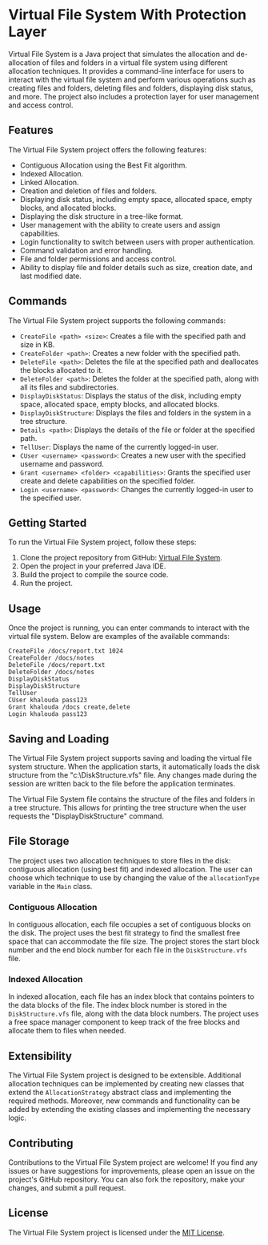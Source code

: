 # Virtual File System With Protection Layer

Virtual File System is a Java project that simulates the allocation and de-allocation of files and folders in a virtual file system using different allocation techniques. It provides a command-line interface for users to interact with the virtual file system and perform various operations such as creating files and folders, deleting files and folders, displaying disk status, and more. The project also includes a protection layer for user management and access control.

## Features

The Virtual File System project offers the following features:

- Contiguous Allocation using the Best Fit algorithm.
- Indexed Allocation.
- Linked Allocation.
- Creation and deletion of files and folders.
- Displaying disk status, including empty space, allocated space, empty blocks, and allocated blocks.
- Displaying the disk structure in a tree-like format.
- User management with the ability to create users and assign capabilities.
- Login functionality to switch between users with proper authentication.
- Command validation and error handling.
- File and folder permissions and access control.
- Ability to display file and folder details such as size, creation date, and last modified date.

## Commands

The Virtual File System project supports the following commands:

- `CreateFile <path> <size>`: Creates a file with the specified path and size in KB.
- `CreateFolder <path>`: Creates a new folder with the specified path.
- `DeleteFile <path>`: Deletes the file at the specified path and deallocates the blocks allocated to it.
- `DeleteFolder <path>`: Deletes the folder at the specified path, along with all its files and subdirectories.
- `DisplayDiskStatus`: Displays the status of the disk, including empty space, allocated space, empty blocks, and allocated blocks.
- `DisplayDiskStructure`: Displays the files and folders in the system in a tree structure.
- `Details <path>`: Displays the details of the file or folder at the specified path.
- `TellUser`: Displays the name of the currently logged-in user.
- `CUser <username> <password>`: Creates a new user with the specified username and password.
- `Grant <username> <folder> <capabilities>`: Grants the specified user create and delete capabilities on the specified folder.
- `Login <username> <password>`: Changes the currently logged-in user to the specified user.


## Getting Started

To run the Virtual File System project, follow these steps:

1. Clone the project repository from GitHub: [Virtual File System](https://github.com/KhaledAshrafH/Virtual-File-System).
2. Open the project in your preferred Java IDE.
3. Build the project to compile the source code.
4. Run the project.

## Usage

Once the project is running, you can enter commands to interact with the virtual file system. Below are examples of the available commands:
```
CreateFile /docs/report.txt 1024
CreateFolder /docs/notes
DeleteFile /docs/report.txt
DeleteFolder /docs/notes
DisplayDiskStatus
DisplayDiskStructure
TellUser
CUser khalouda pass123
Grant khalouda /docs create,delete
Login khalouda pass123
```

## Saving and Loading

The Virtual File System project supports saving and loading the virtual file system structure. When the application starts, it automatically loads the disk structure from the "c:\DiskStructure.vfs" file. Any changes made during the session are written back to the file before the application terminates.

The Virtual File System file contains the structure of the files and folders in a tree structure. This allows for printing the tree structure when the user requests the "DisplayDiskStructure" command.

## File Storage

The project uses two allocation techniques to store files in the disk: contiguous allocation (using best fit) and indexed allocation. The user can choose which technique to use by changing the value of the `allocationType` variable in the `Main` class.

### Contiguous Allocation

In contiguous allocation, each file occupies a set of contiguous blocks on the disk. The project uses the best fit strategy to find the smallest free space that can accommodate the file size. The project stores the start block number and the end block number for each file in the `DiskStructure.vfs` file.

### Indexed Allocation

In indexed allocation, each file has an index block that contains pointers to the data blocks of the file. The index block number is stored in the `DiskStructure.vfs` file, along with the data block numbers. The project uses a free space manager component to keep track of the free blocks and allocate them to files when needed.
## Extensibility

The Virtual File System project is designed to be extensible. Additional allocation techniques can be implemented by creating new classes that extend the `AllocationStrategy` abstract class and implementing the required methods. Moreover, new commands and functionality can be added by extending the existing classes and implementing the necessary logic.

## Contributing

Contributions to the Virtual File System project are welcome! If you find any issues or have suggestions for improvements, please open an issue on the project's GitHub repository. You can also fork the repository, make your changes, and submit a pull request.

## License

The Virtual File System project is licensed under the [MIT License](LICENSE.md).
